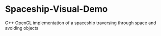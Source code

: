 # Spaceship-Visual-Demo
C++ OpenGL implementation of a spaceship traversing through space and avoiding objects
